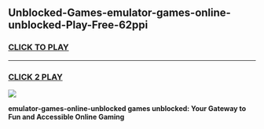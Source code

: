 
## Unblocked-Games-emulator-games-online-unblocked-Play-Free-62ppi
<h3>
<a href="https://premium76.site?title=emulator-games-online-unblocked&ref=23A">CLICK TO PLAY</a></h3>
<hr>

<h3>
<a href="https://premium76.site?title=emulator-games-online-unblocked&ref=23A">CLICK 2 PLAY</a>
  
</h3>

<a href="https://premium76.site?title=emulator-games-online-unblocked&ref=23A"><img src="https://clearcache.store/games.png"></a>


**emulator-games-online-unblocked games unblocked: Your Gateway to Fun and Accessible Online Gaming**
